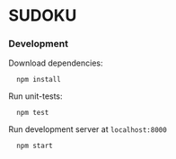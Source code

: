 # SUDOKU



### Development

Download dependencies:

```
  npm install
```

Run unit-tests:

```
  npm test
```

Run development server at `localhost:8000`

```
  npm start
```



